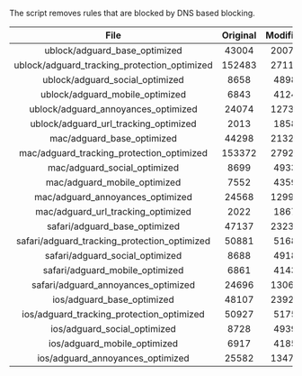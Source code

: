 The script removes rules that are blocked by DNS based blocking.


| File | Original | Modified |
|:----:|:-----:|:-----:|
| ublock/adguard_base_optimized | 43004 | 20073 |
| ublock/adguard_tracking_protection_optimized | 152483 | 27119 |
| ublock/adguard_social_optimized | 8658 | 4898 |
| ublock/adguard_mobile_optimized | 6843 | 4124 |
| ublock/adguard_annoyances_optimized | 24074 | 12738 |
| ublock/adguard_url_tracking_optimized | 2013 | 1858 |
| mac/adguard_base_optimized | 44298 | 21326 |
| mac/adguard_tracking_protection_optimized | 153372 | 27924 |
| mac/adguard_social_optimized | 8699 | 4933 |
| mac/adguard_mobile_optimized | 7552 | 4359 |
| mac/adguard_annoyances_optimized | 24568 | 12991 |
| mac/adguard_url_tracking_optimized | 2022 | 1867 |
| safari/adguard_base_optimized | 47137 | 23236 |
| safari/adguard_tracking_protection_optimized | 50881 | 5168 |
| safari/adguard_social_optimized | 8688 | 4918 |
| safari/adguard_mobile_optimized | 6861 | 4143 |
| safari/adguard_annoyances_optimized | 24696 | 13064 |
| ios/adguard_base_optimized | 48107 | 23928 |
| ios/adguard_tracking_protection_optimized | 50927 | 5175 |
| ios/adguard_social_optimized | 8728 | 4939 |
| ios/adguard_mobile_optimized | 6917 | 4185 |
| ios/adguard_annoyances_optimized | 25582 | 13470 |